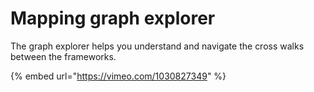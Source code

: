 # Mapping graph explorer

The graph explorer helps you understand and navigate the cross walks between the frameworks.



{% embed url="https://vimeo.com/1030827349" %}
